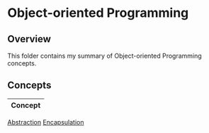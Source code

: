 # Object-oriented Programming

## Overview
This folder contains my summary of Object-oriented Programming concepts.

## Concepts
| Concept |
|---------|
[Abstraction](https://github.com/shumarb/learning/tree/main/object-oriented-programming/abstraction)
[Encapsulation](https://github.com/shumarb/learning/tree/main/object-oriented-programming/encapsulation)
